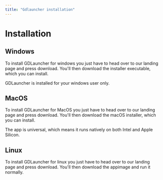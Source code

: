 ```yaml
---
title: "Gdlauncher installation"
---
```


# Installation

## Windows

To install GDLauncher for windows you just have to head over to our landing page and press download.
You'll then download the installer executable, which you can install.

GDLauncher is installed for your windows user only.

## MacOS

To install GDLauncher for MacOS you just have to head over to our landing page and press download.
You'll then download the macOS installer, which you can install.

The app is universal, which means it runs natively on both Intel and Apple Silicon.

## Linux

To install GDLauncher for linux you just have to head over to our landing page and press download.
You'll then download the appimage and run it normally.
